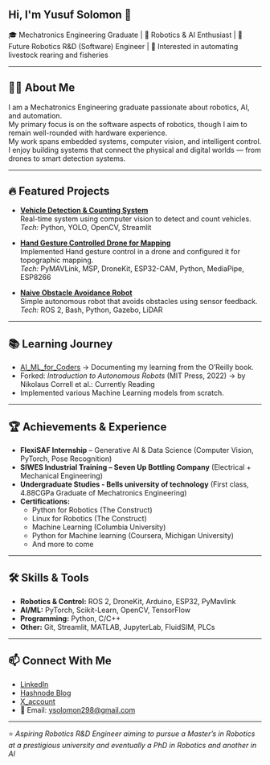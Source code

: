 ## Hi, I'm Yusuf Solomon 👋  
🎓 Mechatronics Engineering Graduate | 🤖 Robotics & AI Enthusiast | 🚀 Future Robotics R&D (Software) Engineer | 🌱 Interested in automating livestock rearing and fisheries  

---

## 👨‍💻 About Me  
I am a Mechatronics Engineering graduate passionate about robotics, AI, and automation.  
My primary focus is on the software aspects of robotics, though I aim to remain well-rounded with hardware experience.  
My work spans embedded systems, computer vision, and intelligent control.  
I enjoy building systems that connect the physical and digital worlds — from drones to smart detection systems.  

---

## 🔥 Featured Projects  

- **[Vehicle Detection & Counting System](https://github.com/Badaszz/Vehicle-Detection-And-Counting)**  
  Real-time system using computer vision to detect and count vehicles.  
  *Tech:* Python, YOLO, OpenCV, Streamlit  

- **[Hand Gesture Controlled Drone for Mapping](https://github.com/Badaszz/Hand_gesture_controlled_drone_for_topographic_mapping)**  
  Implemented Hand gesture control in a drone and configured it for topographic mapping.  
  *Tech:* PyMAVLink, MSP, DroneKit, ESP32-CAM, Python, MediaPipe, ESP8266  

- **[Naive Obstacle Avoidance Robot](https://github.com/Badaszz/Naive-Obstacle-Avoidance-Robot-ROS-2-)**  
  Simple autonomous robot that avoids obstacles using sensor feedback.  
  *Tech:* ROS 2, Bash, Python, Gazebo, LiDAR  

---
## 📚 Learning Journey  

- [AI_ML_for_Coders]((https://github.com/Badaszz/ML_AI_for_coders)) → Documenting my learning from the O’Reilly book.  
- Forked: *Introduction to Autonomous Robots* (MIT Press, 2022) → by Nikolaus Correll et al.: Currently Reading
- Implemented various Machine Learning models from scratch.  


---

## 🏆 Achievements & Experience  

- **FlexiSAF Internship** – Generative AI & Data Science (Computer Vision, PyTorch, Pose Recognition)  
- **SIWES Industrial Training – Seven Up Bottling Company** (Electrical + Mechanical Engineering)
- **Undergraduate Studies - Bells university of technology** (First class, 4.88CGPa Graduate of Mechatronics Engineering)
- **Certifications:**  
  - Python for Robotics (The Construct)  
  - Linux for Robotics (The Construct)  
  - Machine Learning (Columbia University)
  - Python for Machine learning (Coursera, Michigan University)
  - And more to come
---

## 🛠️ Skills & Tools  

- **Robotics & Control:** ROS 2, DroneKit, Arduino, ESP32, PyMavlink  
- **AI/ML:** PyTorch, Scikit-Learn, OpenCV, TensorFlow  
- **Programming:** Python, C/C++  
- **Other:** Git, Streamlit, MATLAB, JupyterLab, FluidSIM, PLCs  


---

## 📫 Connect With Me  

- [LinkedIn](https://www.linkedin.com/in/yusuf-solomon)  
- [Hashnode Blog](https://ysolomon.hashnode.dev/)  
- [X_account](https://x.com/I_BadaSZ)  
- 📧 Email: ysolomon298@gmail.com  

---

⭐️ *Aspiring Robotics R&D Engineer aiming to pursue a Master’s in Robotics at a prestigious university and eventually a PhD in Robotics and another in AI*  

